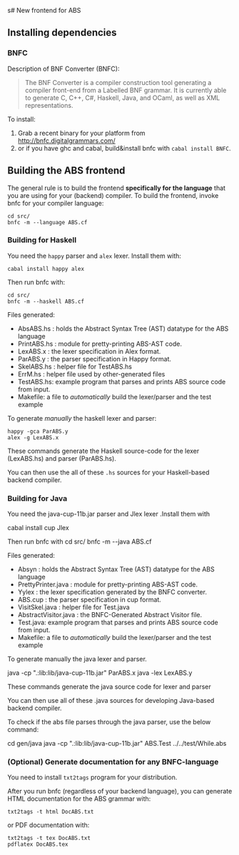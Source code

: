 s# New frontend for ABS

## Installing dependencies

### BNFC

Description of BNF Converter (BNFC):

> The BNF Converter is a compiler construction tool generating a compiler front-end from a Labelled BNF grammar. 
> It is currently able to generate C, C++, C#, Haskell, Java, and OCaml, as well as XML representations.

To install:

1) Grab a recent binary for your platform from <http://bnfc.digitalgrammars.com/>
2) or if you have ghc and cabal, build&install bnfc with `cabal install BNFC`.

## Building the ABS frontend

The general rule is to build the frontend **specifically for the language** that you are using for your (backend) compiler.
To build the frontend, invoke bnfc for your compiler language:

~~~
cd src/
bnfc -m --language ABS.cf
~~~

### Building for Haskell

You need the `happy` parser and `alex` lexer. Install them with:

~~~
cabal install happy alex
~~~

Then run bnfc with:

~~~
cd src/
bnfc -m --haskell ABS.cf
~~~

Files generated:

- AbsABS.hs : holds the Abstract Syntax Tree (AST) datatype for the ABS language
- PrintABS.hs : module for pretty-printing ABS-AST code.
- LexABS.x : the lexer specification in Alex format.
- ParABS.y : the parser specification in Happy format.
- SkelABS.hs : helper file for TestABS.hs
- ErrM.hs : helper file used by other-generated files
- TestABS.hs: example program that parses and prints ABS source code from input.
- Makefile: a file to *automatically* build the lexer/parser and the test example

To generate *manually* the haskell lexer and parser:

~~~
happy -gca ParABS.y
alex -g LexABS.x
~~~
  
These commands generate the Haskell
source-code for the lexer (LexABS.hs) and parser (ParABS.hs).

You can then use the all of these `.hs` sources for your Haskell-based backend compiler.

### Building for Java

You need the java-cup-11b.jar parser and Jlex lexer .Install them with

cabal install cup Jlex

Then run bnfc with
cd src/
bnfc -m --java ABS.cf

Files generated:


- Absyn : holds the Abstract Syntax Tree (AST) datatype for the ABS language
- PrettyPrinter.java : module for pretty-printing ABS-AST code.
- Yylex : the lexer specification generated by the BNFC converter.
- ABS.cup : the parser specification in cup format.
- VisitSkel.java : helper file for Test.java
- AbstractVisitor.java : the BNFC-Generated Abstract Visitor file.
- Test.java: example program that parses and prints ABS source code from input.
- Makefile: a file to *automatically* build the lexer/parser and the test example

To generate manually the java lexer and parser.

java -cp ".:lib:lib/java-cup-11b.jar" ParABS.x
java -lex LexABS.y


These commands generate the java source code for lexer and parser

You can then use all of these .java sources for developing  Java-based backend compiler.


To check if the abs file parses through the java parser, use the below command:

cd gen/java
java -cp ".:lib:lib/java-cup-11b.jar" ABS.Test ../../test/While.abs

### (Optional) Generate documentation for any BNFC-language

You need to install `txt2tags` program for your distribution.

After you run bnfc (regardless of your backend language), 
you can generate HTML documentation  for the ABS grammar with:

~~~
txt2tags -t html DocABS.txt
~~~

or PDF documentation with:

~~~
txt2tags -t tex DocABS.txt
pdflatex DocABS.tex
~~~

